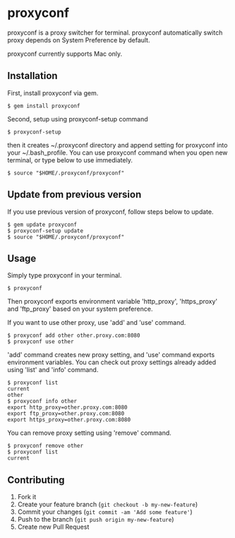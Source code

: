 # proxyconf

proxyconf is a proxy switcher for terminal.
proxyconf automatically switch proxy depends on System Preference by default.

proxyconf currently supports Mac only.


## Installation

First, install proxyconf via gem.

    $ gem install proxyconf

Second, setup using proxyconf-setup command

    $ proxyconf-setup

then it creates ~/.proxyconf directory and append setting for proxyconf into your ~/.bash_profile.
You can use proxyconf command when you open new terminal, or type below to use immediately.

    $ source "$HOME/.proxyconf/proxyconf"


## Update from previous version

If you use previous version of proxyconf, follow steps below to update.

    $ gem update proxyconf
    $ proxyconf-setup update
    $ source "$HOME/.proxyconf/proxyconf"


## Usage

Simply type proxyconf in your terminal.

    $ proxyconf

Then proxyconf exports environment variable 'http_proxy', 'https_proxy' and 'ftp_proxy' based on your system preference.

If you want to use other proxy, use 'add' and 'use' command.

    $ proxyconf add other other.proxy.com:8080
    $ proxyconf use other

'add' command creates new proxy setting, and 'use' command exports environment variables.
You can check out proxy settings already added using 'list' and 'info' command.

    $ proxyconf list
    current
    other
    $ proxyconf info other
    export http_proxy=other.proxy.com:8080
    export ftp_proxy=other.proxy.com:8080
    export https_proxy=other.proxy.com:8080

You can remove proxy setting using 'remove' command.

    $ proxyconf remove other
    $ proxyconf list
    current


## Contributing

1. Fork it
2. Create your feature branch (`git checkout -b my-new-feature`)
3. Commit your changes (`git commit -am 'Add some feature'`)
4. Push to the branch (`git push origin my-new-feature`)
5. Create new Pull Request
